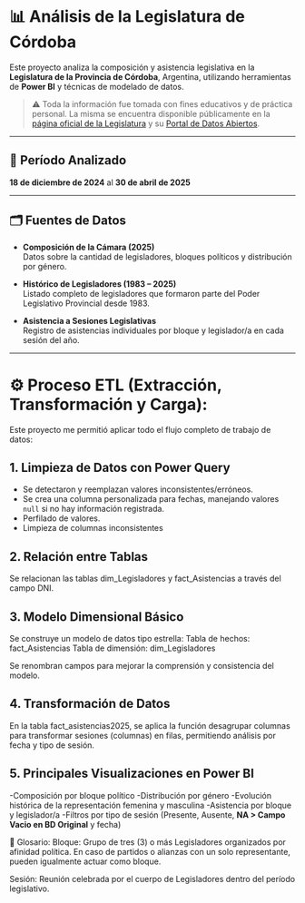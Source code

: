 # 📊 Análisis de la Legislatura de Córdoba

Este proyecto analiza la composición y asistencia legislativa en la **Legislatura de la Provincia de Córdoba**, Argentina, utilizando herramientas de **Power BI** y técnicas de modelado de datos.

> ⚠️ Toda la información fue tomada con fines educativos y de práctica personal. La misma se encuentra disponible públicamente en la [página oficial de la Legislatura](https://legislaturacba.gob.ar/) y su [Portal de Datos Abiertos](https://legislaturacba.gob.ar/portal-de-datos-abiertos/).

---

## 📅 Período Analizado

**18 de diciembre de 2024** al **30 de abril de 2025**

---

## 🗂️ Fuentes de Datos

- **Composición de la Cámara (2025)**  
  Datos sobre la cantidad de legisladores, bloques políticos y distribución por género.

- **Histórico de Legisladores (1983 – 2025)**  
  Listado completo de legisladores que formaron parte del Poder Legislativo Provincial desde 1983.

- **Asistencia a Sesiones Legislativas**  
  Registro de asistencias individuales por bloque y legislador/a en cada sesión del año.

---

# ⚙️ Proceso ETL (Extracción, Transformación y Carga):
Este proyecto me permitió aplicar todo el flujo completo de trabajo de datos:

## 1. **Limpieza de Datos con Power Query**
- Se detectaron y reemplazan valores inconsistentes/erróneos.
- Se crea una columna personalizada para fechas, manejando valores `null` si no hay información registrada.
- Perfilado de valores.
- Limpieza de columnas inconsistentes

## 2. **Relación entre Tablas**
Se relacionan las tablas dim_Legisladores y fact_Asistencias a través del campo DNI.

## 3. **Modelo Dimensional Básico**
Se construye un modelo de datos tipo estrella:
Tabla de hechos: fact_Asistencias
Tabla de dimensión: dim_Legisladores

Se renombran campos para mejorar la comprensión y consistencia del modelo.

## 4. **Transformación de Datos**
En la tabla fact_asistencias2025, se aplica la función desagrupar columnas para transformar sesiones (columnas) en filas, permitiendo análisis por fecha y tipo de sesión.

## 5. **Principales Visualizaciones en Power BI**
-Composición por bloque político
-Distribución por género
-Evolución histórica de la representación femenina y masculina
-Asistencia por bloque y legislador/a
-Filtros por tipo de sesión (Presente, Ausente, **NA > Campo Vacio en BD Original** y fecha)

📘 Glosario:
Bloque:
Grupo de tres (3) o más Legisladores organizados por afinidad política. En caso de partidos o alianzas con un solo representante, pueden igualmente actuar como bloque.

Sesión:
Reunión celebrada por el cuerpo de Legisladores dentro del período legislativo.
